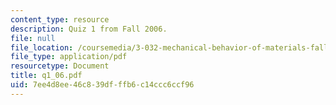 ```yaml
---
content_type: resource
description: Quiz 1 from Fall 2006.
file: null
file_location: /coursemedia/3-032-mechanical-behavior-of-materials-fall-2007/7ee4d8ee46c839dfffb6c14ccc6ccf96_q1_06.pdf
file_type: application/pdf
resourcetype: Document
title: q1_06.pdf
uid: 7ee4d8ee-46c8-39df-ffb6-c14ccc6ccf96
---
```

